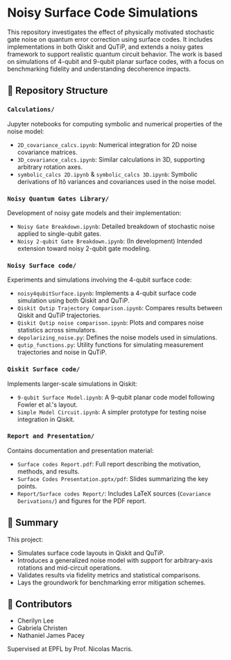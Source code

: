 # Noisy Surface Code Simulations

This repository investigates the effect of physically motivated stochastic gate noise on quantum error correction using surface codes. It includes implementations in both Qiskit and QuTiP, and extends a noisy gates framework to support realistic quantum circuit behavior. The work is based on simulations of 4-qubit and 9-qubit planar surface codes, with a focus on benchmarking fidelity and understanding decoherence impacts.

## 📁 Repository Structure

### `Calculations/`
Jupyter notebooks for computing symbolic and numerical properties of the noise model:
- `2D_covariance_calcs.ipynb`: Numerical integration for 2D noise covariance matrices.
- `3D_covariance_calcs.ipynb`: Similar calculations in 3D, supporting arbitrary rotation axes.
- `symbolic_calcs 2D.ipynb` & `symbolic_calcs 3D.ipynb`: Symbolic derivations of Itô variances and covariances used in the noise model.

### `Noisy Quantum Gates Library/`
Development of noisy gate models and their implementation:
- `Noisy Gate Breakdown.ipynb`: Detailed breakdown of stochastic noise applied to single-qubit gates.
- `Noisy 2-qubit Gate Breakdown.ipynb`: (In development) Intended extension toward noisy 2-qubit gate modeling.

### `Noisy Surface code/`
Experiments and simulations involving the 4-qubit surface code:
- `noisy4qubitSurface.ipynb`: Implements a 4-qubit surface code simulation using both Qiskit and QuTiP.
- `Qiskit Qutip Trajectory Comparison.ipynb`: Compares results between Qiskit and QuTiP trajectories.
- `Qiskit Qutip noise comparison.ipynb`: Plots and compares noise statistics across simulators.
- `depolarizing_noise.py`: Defines the noise models used in simulations.
- `qutip_functions.py`: Utility functions for simulating measurement trajectories and noise in QuTiP.

### `Qiskit Surface code/`
Implements larger-scale simulations in Qiskit:
- `9-qubit Surface Model.ipynb`: A 9-qubit planar code model following Fowler et al.'s layout.
- `Simple Model Circuit.ipynb`: A simpler prototype for testing noise integration in Qiskit.

### `Report and Presentation/`
Contains documentation and presentation material:
- `Surface codes Report.pdf`: Full report describing the motivation, methods, and results.
- `Surface Codes Presentation.pptx/pdf`: Slides summarizing the key points.
- `Report/Surface codes Report/`: Includes LaTeX sources (`Covariance Derivations/`) and figures for the PDF report.

## 📘 Summary

This project:
- Simulates surface code layouts in Qiskit and QuTiP.
- Introduces a generalized noise model with support for arbitrary-axis rotations and mid-circuit operations.
- Validates results via fidelity metrics and statistical comparisons.
- Lays the groundwork for benchmarking error mitigation schemes.


## 🤝 Contributors

* Cherilyn Lee
* Gabriela Christen
* Nathaniel James Pacey

Supervised at EPFL by Prof. Nicolas Macris.

